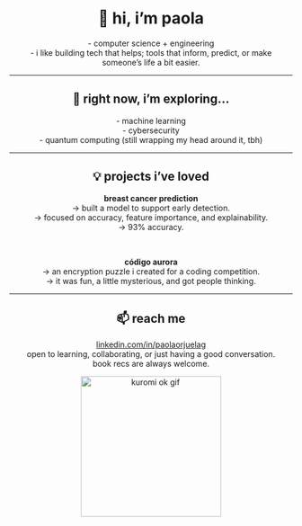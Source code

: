 <h1 align="center">🌿 hi, i’m paola</h1>

<p align="center">
- computer science + engineering <br>
- i like building tech that helps; tools that inform, predict, or make someone’s life a bit easier.
</p>

---

<h2 align="center">🌱 right now, i’m exploring...</h2>

<p align="center">
- machine learning <br>
- cybersecurity <br>
- quantum computing (still wrapping my head around it, tbh)
</p>

---

<h2 align="center">💡 projects i’ve loved</h2>

<p align="center">
<strong>breast cancer prediction</strong> <br>
→ built a model to support early detection. <br>
→ focused on accuracy, feature importance, and explainability. <br>
→ 93% accuracy.
</p>

<br>

<p align="center">
<strong>código aurora</strong> <br>
→ an encryption puzzle i created for a coding competition. <br>
→ it was fun, a little mysterious, and got people thinking.
</p>

---

<h2 align="center">📫 reach me</h2>

<p align="center">
<a href="https://linkedin.com/in/paolaorjuelag">linkedin.com/in/paolaorjuelag</a> <br>
open to learning, collaborating, or just having a good conversation. <br>
book recs are always welcome.
<p align="center">
  <img src="https://media0.giphy.com/media/BXjqytvu9bKzCUHdzz/giphy.gif" alt="kuromi ok gif" width="250"/>
</p>
